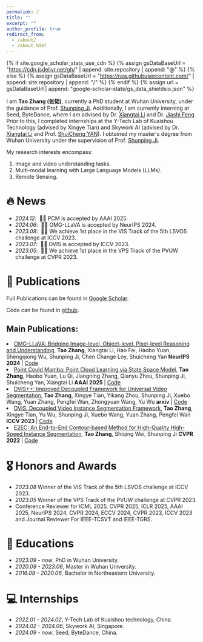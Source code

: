 ```yaml
---
permalink: /
title: ""
excerpt: ""
author_profile: true
redirect_from: 
  - /about/
  - /about.html
---
```


{% if site.google_scholar_stats_use_cdn %}
{% assign gsDataBaseUrl = "https://cdn.jsdelivr.net/gh/" | append: site.repository | append: "@" %}
{% else %}
{% assign gsDataBaseUrl = "https://raw.githubusercontent.com/" | append: site.repository | append: "/" %}
{% endif %}
{% assign url = gsDataBaseUrl | append: "google-scholar-stats/gs_data_shieldsio.json" %}

<span class='anchor' id='about-me'></span>

I am **Tao Zhang (张韬)**, currently a PhD student at Wuhan University, under the guidance of Prof. [Shunping Ji](https://scholar.google.com/citations?user=FjoRmF4AAAAJ&hl=zh-CN). Additionally, I am currently interning at Seed, ByteDance, where I am advised by Dr. [Xiangtai Li](https://scholar.google.com/citations?user=FL3ReD0AAAAJ&hl=zh-CN) and Dr. [Jiashi Feng](https://scholar.google.com.sg/citations?user=Q8iay0gAAAAJ&hl=en). Prior to this, I completed internships at the Y-Tech Lab of Kuaishou Technology (advised by Xingye Tian) and Skywork AI (advised by Dr. [Xiangtai Li](https://scholar.google.com/citations?user=FL3ReD0AAAAJ&hl=zh-CN) and Prof. [ShuiCheng YAN](https://scholar.google.com.hk/citations?user=DNuiPHwAAAAJ&hl=en)). I obtained my master's degree from Wuhan University under the supervision of Prof. [Shunping Ji](https://scholar.google.com/citations?user=FjoRmF4AAAAJ&hl=zh-CN).

My research interests encompass:

1. Image and video understanding tasks.
2. Multi-modal learning with Large Language Models (LLMs).
3. Remote Sensing.

# 🔥 News
- *2024.12*: &nbsp;🎉🎉 PCM is accepted by AAAI 2025. 
- *2024.06*: &nbsp;🎉🎉 OMG-LLaVA is accepted by NeurIPS 2024. 
- *2023.08*: &nbsp;🎉🎉 We achieve 1st place in the VIS Track of the 5th LSVOS challenge at ICCV 2023. 
- *2023.07*: &nbsp;🎉🎉 DVIS is accepted by ICCV 2023. 
- *2023.05*: &nbsp;🎉🎉 We achieve 1st place in the VPS Track of the PVUW challenge at CVPR 2023.

# 📝 Publications 

Full Publications can be found in [Google Scholar](https://scholar.google.com/citations?user=3xu4a5oAAAAJ&hl=zh-CN).

Code can be found in [github](https://github.com/zhang-tao-whu).

## Main Publications:

<li><a href="https://arxiv.org/abs/2406.19389">OMG-LLaVA: Bridging Image-level, Object-level, Pixel-level Reasoning and Understanding</a>,  
     <strong>Tao Zhang</strong>, Xiangtai Li, Hao Fei, Haobo Yuan, Shengqiong Wu, Shunping Ji, Chen Change Loy, Shuicheng Yan
      <strong>NeurIPS 2024 </strong> | <a href="https://github.com/lxtGH/OMG-Seg/tree/main/omg_llava">Code</a> </li>

<li><a href="https://arxiv.org/abs/2403.00762">Point Could Mamba: Point Cloud Learning via State Space Model</a>,  
     <strong>Tao Zhang</strong>, Haobo Yuan, Lu Qi, Jiangning Zhang, Qianyu Zhou, Shunping Ji, Shuicheng Yan, Xiangtai Li
      <strong>AAAI 2025 </strong> | <a href="https://github.com/zhang-tao-whu/PCM">Code</a> </li>

<li><a href="https://arxiv.org/abs/2312.13305">DVIS++: Improved Decoupled Framework for Universal Video Segmentation</a>,  
     <strong>Tao Zhang</strong>, Xingye Tian, Yikang Zhou, Shunping Ji, Xuebo Wang, Yuan Zhang, Pengfei Wan, Zhongyuan Wang, Yu Wu
      <strong>arxiv </strong> | <a href="https://github.com/zhang-tao-whu/DVIS_Plus">Code</a> </li>

<li><a href="https://arxiv.org/abs/2306.03413">DVIS: Decoupled Video Instance Segmentation Framework</a>,  
     <strong>Tao Zhang</strong>, Xingye Tian, Yu Wu, Shunping Ji, Xuebo Wang, Yuan Zhang, Pengfei Wan
      <strong>ICCV 2023 </strong> | <a href="https://github.com/zhang-tao-whu/DVIS">Code</a> </li>

<li><a href="https://arxiv.org/abs/2203.04074">E2EC: An End-to-End Contour-based Method for High-Quality High-Speed Instance Segmentation</a>,  
     <strong>Tao Zhang</strong>, Shiqing Wei, Shunping Ji
      <strong>CVPR 2022 </strong> | <a href="https://github.com/zhang-tao-whu/e2ec">Code</a> </li>

# 🎖 Honors and Awards
- *2023.08* Winner of the VIS Track of the 5th LSVOS challenge at ICCV 2023. 
- *2023.05* Winner of the VPS Track of the PVUW challenge at CVPR 2023.
- Conference Reviewer for ICML 2025, CVPR 2025, ICLR 2025, AAAI 2025, NeurIPS 2024, CVPR 2024, ECCV 2024, CVPR 2023, ICCV 2023 and Journal Reviewer For IEEE-TCSVT and IEEE-TGRS.

# 📖 Educations
- *2023.09 - now*, PhD in Wuhan University. 
- *2020.09 - 2023.06*, Master in Wuhan University. 
- *2016.09 - 2020.06*, Bachelor in Northeastern University. 


# 💻 Internships
- *2022.01 - 2024.02*, Y-Tech Lab of Kuaishou technology, China.
- *2024.02 - 2024.06*, Skywork AI, Singapore.
- *2024.09 - now*, Seed, ByteDance, China.